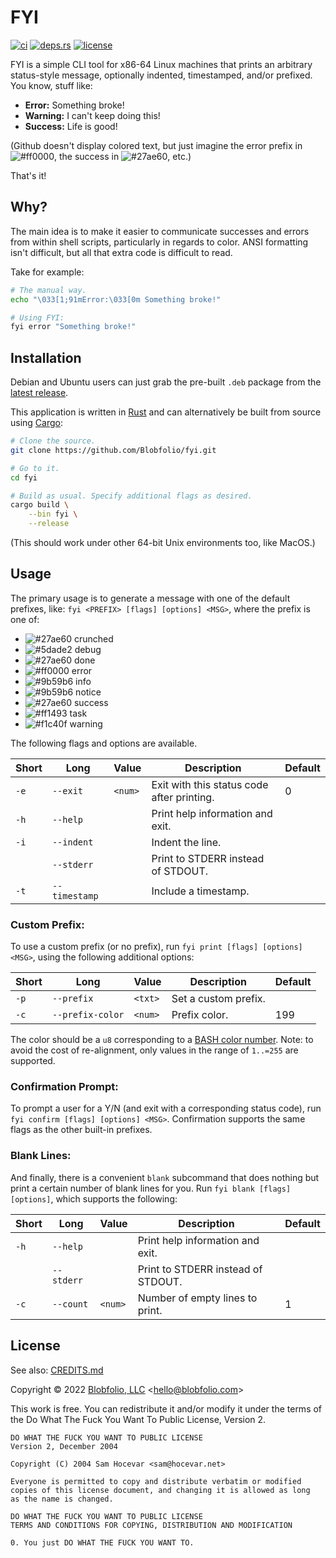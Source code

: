 # FYI

[![ci](https://img.shields.io/github/actions/workflow/status/Blobfolio/fyi/ci.yaml?style=flat-square&label=ci)](https://github.com/Blobfolio/fyi/actions)
[![deps.rs](https://deps.rs/repo/github/blobfolio/fyi/status.svg?style=flat-square&label=deps.rs)](https://deps.rs/repo/github/blobfolio/fyi)
[![license](https://img.shields.io/badge/license-wtfpl-ff1493?style=flat-square)](https://en.wikipedia.org/wiki/WTFPL)

FYI is a simple CLI tool for x86-64 Linux machines that prints an arbitrary
status-style message, optionally indented, timestamped, and/or prefixed.
You know, stuff like:

* **Error:** Something broke!
* **Warning:** I can't keep doing this!
* **Success:** Life is good!

(Github doesn't display colored text, but just imagine the error prefix in ![#ff0000](https://via.placeholder.com/15/ff0000/000000?text=+), the success in ![#27ae60](https://via.placeholder.com/15/27ae60/000000?text=+), etc.)

That's it!



## Why?

The main idea is to make it easier to communicate successes and errors from
within shell scripts, particularly in regards to color. ANSI formatting isn't
difficult, but all that extra code is difficult to read.

Take for example:
```bash
# The manual way.
echo "\033[1;91mError:\033[0m Something broke!"

# Using FYI:
fyi error "Something broke!"
```



## Installation

Debian and Ubuntu users can just grab the pre-built `.deb` package from the [latest release](https://github.com/Blobfolio/fyi/releases/latest).

This application is written in [Rust](https://www.rust-lang.org/) and can alternatively be built from source using [Cargo](https://github.com/rust-lang/cargo):

```bash
# Clone the source.
git clone https://github.com/Blobfolio/fyi.git

# Go to it.
cd fyi

# Build as usual. Specify additional flags as desired.
cargo build \
    --bin fyi \
    --release
```

(This should work under other 64-bit Unix environments too, like MacOS.)



## Usage

The primary usage is to generate a message with one of the default prefixes,
like: `fyi <PREFIX> [flags] [options] <MSG>`, where the prefix is one of:
* ![#27ae60](https://via.placeholder.com/15/27ae60/000000?text=+) crunched
* ![#5dade2](https://via.placeholder.com/15/5dade2/000000?text=+) debug
* ![#27ae60](https://via.placeholder.com/15/27ae60/000000?text=+) done
* ![#ff0000](https://via.placeholder.com/15/ff0000/000000?text=+) error
* ![#9b59b6](https://via.placeholder.com/15/9b59b6/000000?text=+) info
* ![#9b59b6](https://via.placeholder.com/15/9b59b6/000000?text=+) notice 
* ![#27ae60](https://via.placeholder.com/15/27ae60/000000?text=+) success
* ![#ff1493](https://via.placeholder.com/15/ff1493/000000?text=+) task
* ![#f1c40f](https://via.placeholder.com/15/f1c40f/000000?text=+) warning 

The following flags and options are available.

| Short | Long | Value | Description | Default |
| ----- | ---- | ----- | ----------- | ------- |
| `-e` | `--exit` | `<num>` | Exit with this status code after printing. | 0 |
| `-h` | `--help` | | Print help information and exit. | |
| `-i` | `--indent` | | Indent the line. | |
| | `--stderr` | | Print to STDERR instead of STDOUT. | |
| `-t` | `--timestamp` | | Include a timestamp. | |

### Custom Prefix:

To use a custom prefix (or no prefix), run `fyi print [flags] [options] <MSG>`,
using the following additional options:

| Short | Long | Value | Description | Default |
| ----- | ---- | ----- | ----------- | ------- |
| `-p` | `--prefix` | `<txt>` | Set a custom prefix. | |
| `-c` | `--prefix-color` | `<num>` | Prefix color. | 199 |

The color should be a `u8` corresponding to a [BASH color number](https://misc.flogisoft.com/bash/tip_colors_and_formatting#colors1).
Note: to avoid the cost of re-alignment, only values in the range of `1..=255` are supported.

### Confirmation Prompt:

To prompt a user for a Y/N (and exit with a corresponding status code), run
`fyi confirm [flags] [options] <MSG>`. Confirmation supports the same flags as
the other built-in prefixes.

### Blank Lines:

And finally, there is a convenient `blank` subcommand that does nothing but
print a certain number of blank lines for you. Run
`fyi blank [flags] [options]`, which supports the following:

| Short | Long | Value | Description | Default |
| ----- | ---- | ----- | ----------- | ------- |
| `-h` | `--help` | | Print help information and exit. | |
| | `--stderr` | | Print to STDERR instead of STDOUT. | |
| `-c` | `--count` | `<num>` | Number of empty lines to print. | 1 |



## License

See also: [CREDITS.md](CREDITS.md)

Copyright © 2022 [Blobfolio, LLC](https://blobfolio.com) &lt;hello@blobfolio.com&gt;

This work is free. You can redistribute it and/or modify it under the terms of the Do What The Fuck You Want To Public License, Version 2.

    DO WHAT THE FUCK YOU WANT TO PUBLIC LICENSE
    Version 2, December 2004
    
    Copyright (C) 2004 Sam Hocevar <sam@hocevar.net>
    
    Everyone is permitted to copy and distribute verbatim or modified
    copies of this license document, and changing it is allowed as long
    as the name is changed.
    
    DO WHAT THE FUCK YOU WANT TO PUBLIC LICENSE
    TERMS AND CONDITIONS FOR COPYING, DISTRIBUTION AND MODIFICATION
    
    0. You just DO WHAT THE FUCK YOU WANT TO.
